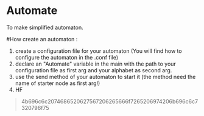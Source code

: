 # Automate
To make simplified automaton.

#How create an automaton : 

1. create a configuration file for your automaton (You will find how to configure the automaton in the .conf file)
1. declare an "Automate" variable in the main with the path to your configuration file as first arg and your alphabet as second arg.
1. use the send method of your automaton to start it (the method need the name of starter node as first arg!)
1. HF

> 4b696c6c2074686520627567206265666f7265206974206b696c6c7320796f75
